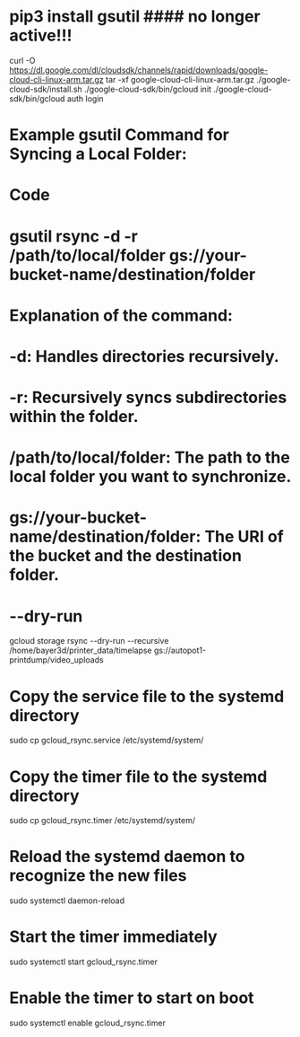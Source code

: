 # pip3 install gsutil #### no longer active!!!


curl -O https://dl.google.com/dl/cloudsdk/channels/rapid/downloads/google-cloud-cli-linux-arm.tar.gz
tar -xf google-cloud-cli-linux-arm.tar.gz
./google-cloud-sdk/install.sh
./google-cloud-sdk/bin/gcloud init
./google-cloud-sdk/bin/gcloud auth login

# Example gsutil Command for Syncing a Local Folder: 
# Code

# gsutil rsync -d -r /path/to/local/folder gs://your-bucket-name/destination/folder
# Explanation of the command:
# -d: Handles directories recursively.
# -r: Recursively syncs subdirectories within the folder.
# /path/to/local/folder: The path to the local folder you want to synchronize.
# gs://your-bucket-name/destination/folder: The URI of the bucket and the destination folder. 

# --dry-run
gcloud storage rsync --dry-run --recursive /home/bayer3d/printer_data/timelapse gs://autopot1-printdump/video_uploads

# Copy the service file to the systemd directory
sudo cp gcloud_rsync.service /etc/systemd/system/

# Copy the timer file to the systemd directory
sudo cp gcloud_rsync.timer /etc/systemd/system/

# Reload the systemd daemon to recognize the new files
sudo systemctl daemon-reload

# Start the timer immediately
sudo systemctl start gcloud_rsync.timer

# Enable the timer to start on boot
sudo systemctl enable gcloud_rsync.timer